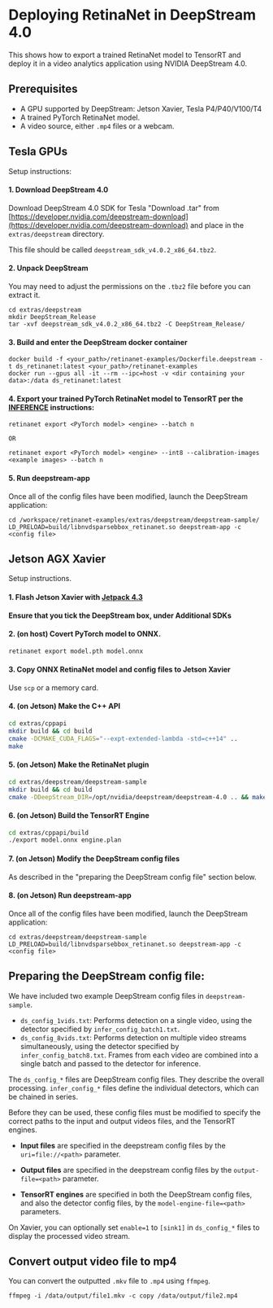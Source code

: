 # Deploying RetinaNet in DeepStream 4.0

This shows how to export a trained RetinaNet model to TensorRT and deploy it in a video analytics application using NVIDIA DeepStream 4.0.

## Prerequisites
* A GPU supported by DeepStream: Jetson Xavier, Tesla P4/P40/V100/T4
* A trained PyTorch RetinaNet model.
* A video source, either `.mp4` files or a webcam.

## Tesla GPUs
Setup instructions:

#### 1. Download DeepStream 4.0 
Download DeepStream 4.0 SDK for Tesla "Download .tar" from [https://developer.nvidia.com/deepstream-download](https://developer.nvidia.com/deepstream-download) and place in the `extras/deepstream` directory. 

This file should be called `deepstream_sdk_v4.0.2_x86_64.tbz2`.

#### 2. Unpack DeepStream
You may need to adjust the permissions on the `.tbz2` file before you can extract it. 

```
cd extras/deepstream
mkdir DeepStream_Release
tar -xvf deepstream_sdk_v4.0.2_x86_64.tbz2 -C DeepStream_Release/
```

#### 3. Build and enter the DeepStream docker container
```
docker build -f <your_path>/retinanet-examples/Dockerfile.deepstream -t ds_retinanet:latest <your_path>/retinanet-examples
docker run --gpus all -it --rm --ipc=host -v <dir containing your data>:/data ds_retinanet:latest
```

#### 4. Export your trained PyTorch RetinaNet model to TensorRT per the [INFERENCE](https://github.com/NVIDIA/retinanet-examples/blob/master/INFERENCE.md) instructions:
```
retinanet export <PyTorch model> <engine> --batch n

OR

retinanet export <PyTorch model> <engine> --int8 --calibration-images <example images> --batch n
```

#### 5. Run deepstream-app
Once all of the config files have been modified, launch the DeepStream application: 
```
cd /workspace/retinanet-examples/extras/deepstream/deepstream-sample/
LD_PRELOAD=build/libnvdsparsebbox_retinanet.so deepstream-app -c <config file>
```

## Jetson AGX Xavier
Setup instructions.

#### 1. Flash Jetson Xavier with [Jetpack 4.3](https://developer.nvidia.com/embedded/jetpack)

**Ensure that you tick the DeepStream box, under Additional SDKs**

#### 2. (on host) Covert PyTorch model to ONNX.

```bash
retinanet export model.pth model.onnx
```

#### 3. Copy ONNX RetinaNet model and config files to Jetson Xavier

Use `scp` or a memory card.

#### 4. (on Jetson) Make the C++ API

```bash
cd extras/cppapi
mkdir build && cd build
cmake -DCMAKE_CUDA_FLAGS="--expt-extended-lambda -std=c++14" ..
make
```

#### 5. (on Jetson) Make the RetinaNet plugin

```bash
cd extras/deepstream/deepstream-sample
mkdir build && cd build
cmake -DDeepStream_DIR=/opt/nvidia/deepstream/deepstream-4.0 .. && make -j
```

#### 6. (on Jetson) Build the TensorRT Engine

```bash
cd extras/cppapi/build
./export model.onnx engine.plan
```

#### 7. (on Jetson) Modify the DeepStream config files
As described in the "preparing the DeepStream config file" section below. 

#### 8. (on Jetson) Run deepstream-app
Once all of the config files have been modified, launch the DeepStream application: 
```
cd extras/deepstream/deepstream-sample
LD_PRELOAD=build/libnvdsparsebbox_retinanet.so deepstream-app -c <config file>
```

## Preparing the DeepStream config file:
We have included two example DeepStream config files in `deepstream-sample`.
- `ds_config_1vids.txt`: Performs detection on a single video, using the detector specified by `infer_config_batch1.txt`.
- `ds_config_8vids.txt`: Performs detection on multiple video streams simultaneously, using the detector specified by `infer_config_batch8.txt`. Frames from each video are combined into a single batch and passed to the detector for inference.

The `ds_config_*` files are DeepStream config files. They describe the overall processing. `infer_config_*` files define the individual detectors, which can be chained in series.

Before they can be used, these config files must be modified to specify the correct paths to the input and output videos files, and the TensorRT engines.

* **Input files** are specified in the deepstream config files by the `uri=file://<path>` parameter.

* **Output files** are specified in the deepstream config files by the `output-file=<path>` parameter.

* **TensorRT engines** are specified in both the DeepStream config files, and also the detector config files, by the `model-engine-file=<path>` parameters. 

On Xavier, you can optionally set `enable=1` to `[sink1]` in `ds_config_*` files to display the processed video stream.


## Convert output video file to mp4
You can convert the outputted `.mkv` file to `.mp4` using `ffmpeg`.
```
ffmpeg -i /data/output/file1.mkv -c copy /data/output/file2.mp4
```
